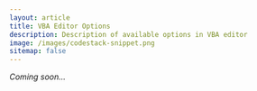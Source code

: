 ```yaml
---
layout: article
title: VBA Editor Options
description: Description of available options in VBA editor
image: /images/codestack-snippet.png
sitemap: false
---
```

*Coming soon...*